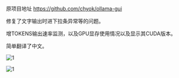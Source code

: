 原项目地址 https://github.com/chyok/ollama-gui

修复了文字输出时进下拉条异常等的问题。

增TOKENS输出速率监测，以及GPU显存使用情况以及显示其CUDA版本。

简单翻译了中文。

![1](https://github.com/user-attachments/assets/6c3aba28-6246-4aa6-afdb-e8af3d3dfc96)

![1](https://github.com/user-attachments/assets/18c11bef-f697-4ccd-9305-2c07c34fa369)
